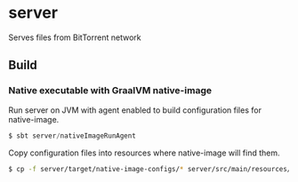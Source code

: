 server
======

Serves files from BitTorrent network

## Build

### Native executable with GraalVM native-image

Run server on JVM with agent enabled to build configuration files for native-image.
```scala
$ sbt server/nativeImageRunAgent
```

Copy configuration files into resources where native-image will find them.
```sh
$ cp -f server/target/native-image-configs/* server/src/main/resources/META-INF/native-image/
```

